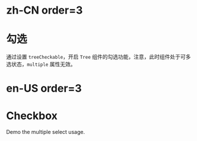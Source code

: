 # zh-CN order=3

# 勾选

通过设置 `treeCheckable`，开启 `Tree` 组件的勾选功能，注意，此时组件处于可多选状态，`multiple` 属性无效。

# en-US order=3

# Checkbox

Demo the multiple select usage.
